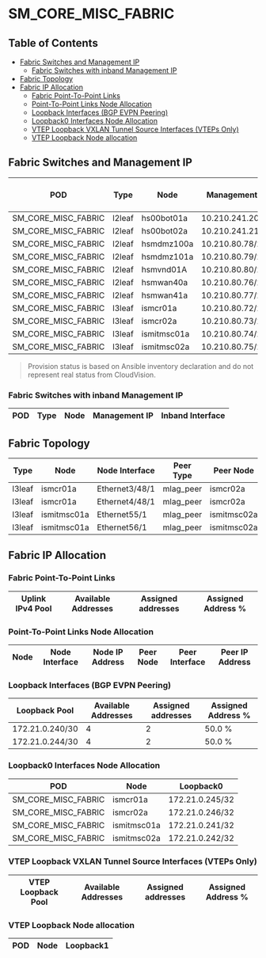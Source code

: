 # SM_CORE_MISC_FABRIC

## Table of Contents

- [Fabric Switches and Management IP](#fabric-switches-and-management-ip)
  - [Fabric Switches with inband Management IP](#fabric-switches-with-inband-management-ip)
- [Fabric Topology](#fabric-topology)
- [Fabric IP Allocation](#fabric-ip-allocation)
  - [Fabric Point-To-Point Links](#fabric-point-to-point-links)
  - [Point-To-Point Links Node Allocation](#point-to-point-links-node-allocation)
  - [Loopback Interfaces (BGP EVPN Peering)](#loopback-interfaces-bgp-evpn-peering)
  - [Loopback0 Interfaces Node Allocation](#loopback0-interfaces-node-allocation)
  - [VTEP Loopback VXLAN Tunnel Source Interfaces (VTEPs Only)](#vtep-loopback-vxlan-tunnel-source-interfaces-vteps-only)
  - [VTEP Loopback Node allocation](#vtep-loopback-node-allocation)

## Fabric Switches and Management IP

| POD | Type | Node | Management IP | Platform | Provisioned in CloudVision | Serial Number |
| --- | ---- | ---- | ------------- | -------- | -------------------------- | ------------- |
| SM_CORE_MISC_FABRIC | l2leaf | hs00bot01a | 10.210.241.20/21 | 722XP | Provisioned | - |
| SM_CORE_MISC_FABRIC | l2leaf | hs00bot02a | 10.210.241.21/21 | 722XP | Provisioned | - |
| SM_CORE_MISC_FABRIC | l2leaf | hsmdmz100a | 10.210.80.78/21 | 722XP | Provisioned | - |
| SM_CORE_MISC_FABRIC | l2leaf | hsmdmz101a | 10.210.80.79/21 | 722XP | Provisioned | HBG234001LR |
| SM_CORE_MISC_FABRIC | l2leaf | hsmvnd01A | 10.210.80.80/21 | 758 | Provisioned | - |
| SM_CORE_MISC_FABRIC | l2leaf | hsmwan40a | 10.210.80.76/21 | 7280R3 | Provisioned | - |
| SM_CORE_MISC_FABRIC | l2leaf | hsmwan41a | 10.210.80.77/21 | 7280R3 | Provisioned | IMG0101303 |
| SM_CORE_MISC_FABRIC | l3leaf | ismcr01a | 10.210.80.72/21 | 7800R3 | Provisioned | - |
| SM_CORE_MISC_FABRIC | l3leaf | ismcr02a | 10.210.80.73/21 | 7800R3 | Provisioned | TMO23140950 |
| SM_CORE_MISC_FABRIC | l3leaf | ismitmsc01a | 10.210.80.74/21 | 7050X3 | Provisioned | - |
| SM_CORE_MISC_FABRIC | l3leaf | ismitmsc02a | 10.210.80.75/21 | 7050X3 | Provisioned | JMX2329A679 |

> Provision status is based on Ansible inventory declaration and do not represent real status from CloudVision.

### Fabric Switches with inband Management IP

| POD | Type | Node | Management IP | Inband Interface |
| --- | ---- | ---- | ------------- | ---------------- |

## Fabric Topology

| Type | Node | Node Interface | Peer Type | Peer Node | Peer Interface |
| ---- | ---- | -------------- | --------- | ----------| -------------- |
| l3leaf | ismcr01a | Ethernet3/48/1 | mlag_peer | ismcr02a | Ethernet3/48/1 |
| l3leaf | ismcr01a | Ethernet4/48/1 | mlag_peer | ismcr02a | Ethernet4/48/1 |
| l3leaf | ismitmsc01a | Ethernet55/1 | mlag_peer | ismitmsc02a | Ethernet55/1 |
| l3leaf | ismitmsc01a | Ethernet56/1 | mlag_peer | ismitmsc02a | Ethernet56/1 |

## Fabric IP Allocation

### Fabric Point-To-Point Links

| Uplink IPv4 Pool | Available Addresses | Assigned addresses | Assigned Address % |
| ---------------- | ------------------- | ------------------ | ------------------ |

### Point-To-Point Links Node Allocation

| Node | Node Interface | Node IP Address | Peer Node | Peer Interface | Peer IP Address |
| ---- | -------------- | --------------- | --------- | -------------- | --------------- |

### Loopback Interfaces (BGP EVPN Peering)

| Loopback Pool | Available Addresses | Assigned addresses | Assigned Address % |
| ------------- | ------------------- | ------------------ | ------------------ |
| 172.21.0.240/30 | 4 | 2 | 50.0 % |
| 172.21.0.244/30 | 4 | 2 | 50.0 % |

### Loopback0 Interfaces Node Allocation

| POD | Node | Loopback0 |
| --- | ---- | --------- |
| SM_CORE_MISC_FABRIC | ismcr01a | 172.21.0.245/32 |
| SM_CORE_MISC_FABRIC | ismcr02a | 172.21.0.246/32 |
| SM_CORE_MISC_FABRIC | ismitmsc01a | 172.21.0.241/32 |
| SM_CORE_MISC_FABRIC | ismitmsc02a | 172.21.0.242/32 |

### VTEP Loopback VXLAN Tunnel Source Interfaces (VTEPs Only)

| VTEP Loopback Pool | Available Addresses | Assigned addresses | Assigned Address % |
| --------------------- | ------------------- | ------------------ | ------------------ |

### VTEP Loopback Node allocation

| POD | Node | Loopback1 |
| --- | ---- | --------- |
